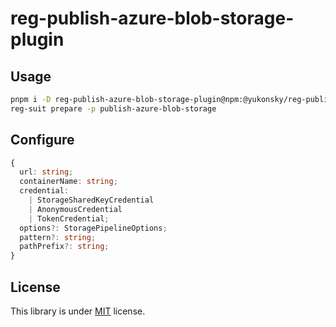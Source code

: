 # reg-publish-azure-blob-storage-plugin

## Usage

```bash
pnpm i -D reg-publish-azure-blob-storage-plugin@npm:@yukonsky/reg-publish-azure-blob-storage-plugin
reg-suit prepare -p publish-azure-blob-storage
```

## Configure

```typescript
{
  url: string;
  containerName: string;
  credential:
    | StorageSharedKeyCredential
    | AnonymousCredential
    | TokenCredential;
  options?: StoragePipelineOptions;
  pattern?: string;
  pathPrefix?: string;
}
```

## License

This library is under [MIT](LICENSE) license.
